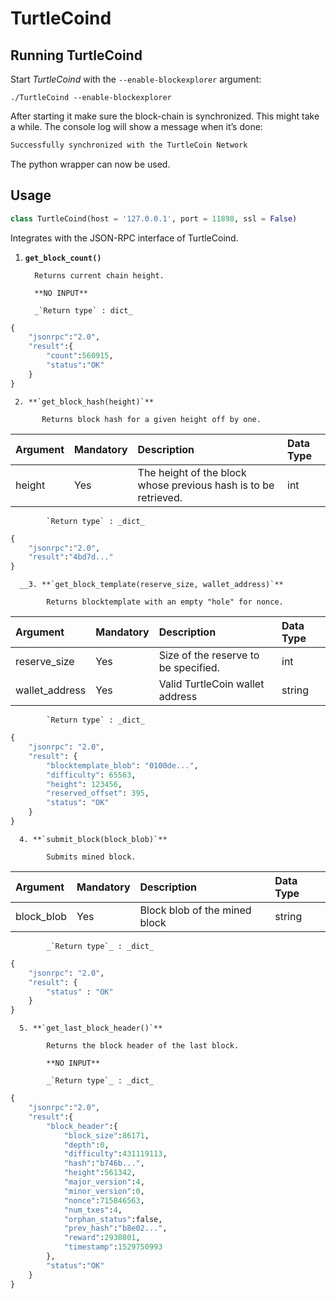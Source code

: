# TurtleCoind

## Running TurtleCoind

Start _TurtleCoind_ with the `--enable-blockexplorer` argument:

```
./TurtleCoind --enable-blockexplorer
```

After starting it make sure the block-chain is synchronized. This might take a while. The console log will show a message when it’s done:

```bash
Successfully synchronized with the TurtleCoin Network
```

The python wrapper can now be used.

## Usage

```python
class TurtleCoind(host = '127.0.0.1', port = 11898, ssl = False)
```

Integrates with the JSON-RPC interface of TurtleCoind.

1. **`get_block_count()`**

         Returns current chain height.

         **NO INPUT**

         _`Return type` : dict_

```python
{
    "jsonrpc":"2.0",
    "result":{
        "count":560915,
        "status":"OK"
    }
}
```

     2. **`get_block_hash(height)`**

           Returns block hash for a given height off by one.

| Argument | Mandatory | Description | Data Type |
| :--- | :--- | :--- | :--- |
| height | Yes | The height of the block whose previous hash is to be retrieved. | int |

            `Return type` : _dict_

```python
{
    "jsonrpc":"2.0",
    "result":"4bd7d..."
}
```

      __3. **`get_block_template(reserve_size, wallet_address)`**

            Returns blocktemplate with an empty "hole" for nonce.

| Argument | Mandatory | Description | Data Type |
| :--- | :--- | :--- | :--- |
| reserve\_size | Yes | Size of the reserve to be specified. | int |
| wallet\_address | Yes | Valid TurtleCoin wallet address | string |

            `Return type` : _dict_

```python
{
    "jsonrpc": "2.0",
    "result": {
        "blocktemplate_blob": "0100de...",
        "difficulty": 65563,
        "height": 123456,
        "reserved_offset": 395,
        "status": "OK"
    }
}
```

      4. **`submit_block(block_blob)`** 

            Submits mined block.

| Argument | Mandatory | Description | Data Type |
| :--- | :--- | :--- | :--- |
| block\_blob | Yes | Block blob of the mined block | string  |

            _`Return type`_ : _dict_

```python
{
    "jsonrpc": "2.0",
    "result": {
        "status" : "OK"
    }
} 
```

      5. **`get_last_block_header()`** 

            Returns the block header of the last block.

            **NO INPUT**

            _`Return type`_ : _dict_

```python
{
    "jsonrpc":"2.0",
    "result":{
        "block_header":{
            "block_size":86171,
            "depth":0,
            "difficulty":431119113,
            "hash":"b746b...",
            "height":561342,
            "major_version":4,
            "minor_version":0,
            "nonce":715846563,
            "num_txes":4,
            "orphan_status":false,
            "prev_hash":"b8e02...",
            "reward":2930801,
            "timestamp":1529750993
        },
        "status":"OK"
    }
}
```

